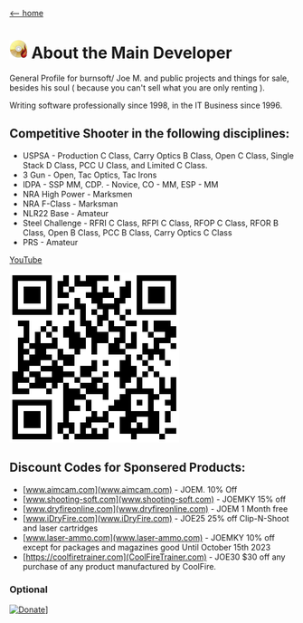 [ <-- home](README.md)
# ![logo](img/BSLogo_32x32.png) About the Main Developer

General Profile for burnsoft/ Joe M. and public projects and things for sale, besides his soul ( because you can't sell what you are only renting ).

Writing software professionally since 1998, in the IT Business since 1996. 

## Competitive Shooter in the following disciplines:

* USPSA - Production C Class, Carry Optics B Class, Open C Class, Single Stack D Class, PCC U Class, and Limited C Class.
* 3 Gun - Open, Tac Optics, Tac Irons
* IDPA - SSP MM, CDP. - Novice, CO - MM, ESP - MM
* NRA High Power - Marksmen
* NRA F-Class - Marksman
* NLR22 Base - Amateur
* Steel Challenge - RFRI C Class, RFPI C Class, RFOP C Class, RFOR B Class, Open B Class, PCC B Class, Carry Optics C Class
* PRS - Amateur


[YouTube](http://jm.myguncollection.net)

![logo](img/jm.png)

## Discount Codes for Sponsered Products:

* [www.aimcam.com](www.aimcam.com) - JOEM. 10% Off
* [www.shooting-soft.com](www.shooting-soft.com) - JOEMKY  15% off 
* [www.dryfireonline.com](www.dryfireonline.com) - JOEM   1 Month free  
* [www.iDryFire.com](www.iDryFire.com) - JOE25    25% off Clip-N-Shoot and laser cartridges
* [www.laser-ammo.com](www.laser-ammo.com) - JOEMKY   10% off except for packages and magazines good Until October 15th 2023
* [https://coolfiretrainer.com](CoolFireTrainer.com) - JOE30   $30 off any purchase of any product manufactured by CoolFire.



### Optional

[![Donate](https://www.paypalobjects.com/en_US/i/btn/btn_donateCC_LG.gif)](https://www.paypal.com/cgi-bin/webscr?cmd=_s-xclick&hosted_button_id=JSW8XEMQVH4BE)]

